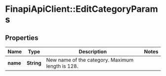 # FinapiApiClient::EditCategoryParams

## Properties
Name | Type | Description | Notes
------------ | ------------- | ------------- | -------------
**name** | **String** | New name of the category. Maximum length is 128. | 


